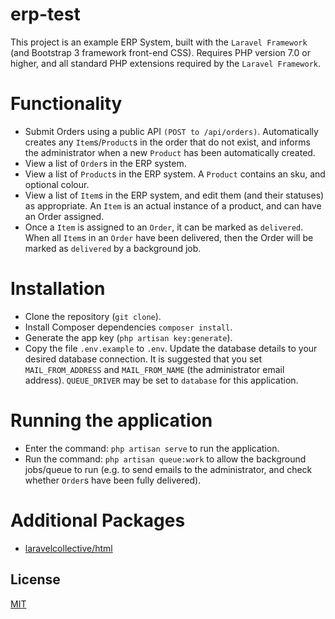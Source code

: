 # erp-test

This project is an example ERP System, built with the ```Laravel Framework``` (and Bootstrap 3 framework front-end CSS).
Requires PHP version 7.0 or higher, and all standard PHP extensions required by the ```Laravel Framework```.

# Functionality

- Submit Orders using a public API ```(POST to /api/orders)```. Automatically creates any ```Item```s/```Product```s in 
the order that do not exist, and informs the administrator when a new ```Product``` has been automatically created.
- View a list of ```Order```s in the ERP system.
- View a list of ```Product```s in the ERP system. A ```Product``` contains an sku, and optional colour.
- View a list of ```Item```s in the ERP system, and edit them (and their statuses) as appropriate. An ```Item``` is 
an actual instance of a product, and can have an Order assigned.
- Once a ```Item``` is assigned to an ```Order```, it can be marked as ```delivered```. When all ```Item```s in an 
```Order``` have been delivered, then the Order will be marked as ```delivered``` by a background job.

# Installation

- Clone the repository (```git clone```).
- Install Composer dependencies ```composer install```.
- Generate the app key (```php artisan key:generate```).
- Copy the file ```.env.example``` to ```.env```. Update the database details to your desired database connection. It is
suggested that you set ```MAIL_FROM_ADDRESS``` and ```MAIL_FROM_NAME``` (the administrator email address).
```QUEUE_DRIVER``` may be set to ```database``` for this application.

# Running the application

- Enter the command: ```php artisan serve``` to run the application.
- Run the command: ```php artisan queue:work``` to allow the background jobs/queue to run (e.g. to send emails to the
administrator, and check whether ```Order```s have been fully delivered).

# Additional Packages

- [laravelcollective/html](https://github.com/LaravelCollective/html)

## License
[MIT](https://s3-ap-southeast-2.amazonaws.com/ashleymenhennett/LICENSE)